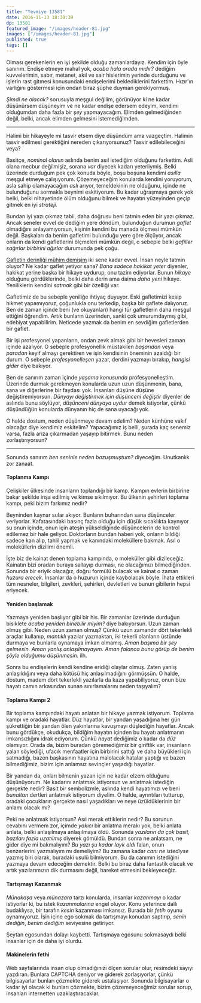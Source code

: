 ```yaml
---
title: "Yevmiye 13581"
date: 2016-11-13 18:30:39
dp: 13581
featured_image: "/images/header-81.jpg"
images: ["/images/header-81.jpg"]
published: true
tags: []
---
```




Olması gerekenlerin en iyi şekilde olduğu zamanlardayız. Kendim için öyle
sanırım. Endişe etmeye mahal yok, *acaba hala orada mıdır?* dediğim
kuvvelerimin, sabır, metanet, akıl ve sair hislerimin yerinde durduğunu ve
işlerin rast gitmesi konusundaki endişelerimi beklediklerini farkettim. Hızır'ın
varlığını göstermesi için ondan biraz şüphe duyman gerekiyormuş. 

*Şimdi ne olacak?* sorusuyla meşgul değilim, görünüyor ki ne kadar düşünürsem
düşüneyim ve ne kadar endişe edersem edeyim, kendimi olduğumdan daha fazla bir
*şey* yapmayacağım. Elimden gelmediğinden değil, belki, ancak elimden gelmesini
istemediğimden. 

--------

Halimi bir hikayeyle mi tasvir etsem diye düşündüm ama vazgeçtim. Halimin tasvir
edilmesi gerektiğini nereden çıkarıyorsunuz? Tasvir edilebileceğini veya?

Basitçe, *nominal olanın* aslında benim asıl istediğim olduğunu farkettim. Asli
olana mecbur değilmişiz, sorana *var* diyecek kadarı yeterliymiş. Belki üzerinde
durduğum pek çok konuda böyle, boşu boşuna kendimi *asılla* meşgul etmeye
çalışıyorum. Çözemeyeceğim konularda kendini yoruyorum, asla sahip olamayacağım
*aslı* arıyor, temeldekinin ne olduğunu, içinde ne bulunduğunu sormakla beynimi
eskitiyorum. Bu kadar uğraşmaya gerek yok belki, belki nihayetinde ölüm olduğunu
bilmek ve hayatın yüzeyinden geçip gitmek en iyi *strateji.* 

Bundan iyi yazı çıkmaz tabii, daha doğrusu beni tatmin eden bir yazı
çıkmaz. Ancak seneler evvel de dediğim yere döndüm, bulunduğun durumun *gaflet*
olmadığını anlayamıyorsun, kişinin kendini bu manada ölçmesi mümkün
değil. Başkaları da benim gafletimi bulunduğu yere göre ölçüyor, ancak onların
da kendi gafletlerini ölçmeleri mümkün değil, o sebeple belki *gafiller sağırlar
birbirini ağırlar* durumunda pek çoğu. 

[Gafletin derinliği mühim demişim](http://eminresah.com/akil-fikir-ilham/gaflet)
iki sene kadar evvel. İnsan neyle tatmin oluyor? Ne kadar gaflet yetiyor sana?
*Bana sadece hakikat yeter* diyenler, hakikat yerine başka bir hikaye uydurup,
onu tazim ediyorlar. Bunun *hikaye* olduğunu gördüklerinde, belki daha derin ama
daima *daha yeni* hikaye. Yeniliklerin kendini *satmak* gibi bir özelliği var.

Gafletimiz de bu sebeple yeniliğe ihtiyaç duyuyor. Eski gafletimizi kesip hikmet
yapamıyoruz, çoğunlukla onu terkedip, başka bir gaflete dalıyoruz. Ben de zaman
içinde beni (ve okuyanları) hangi tür gafletlerin daha meşgul ettiğini
öğrendim. Artık bunların üzerinden, sanki çok umurumdaymış gibi, edebiyat
yapabilirim. Neticede yazmak da benim en sevdiğim gafletlerden bir gaflet. 

Bir işi profesyonel yapanların, ondan zevk almak gibi bir hevesleri zaman içinde
azalıyor. O sebeple profesyonellik müstakilen *başarıdan* veya *paradan* keyif
almayı gerektiren ve işin kendisinin öneminin azaldığı bir durum. O sebeple
*profesyonelleşen* yazar, derdini yazmayı bırakıp, *hangisi gider* diye
bakıyor. 

Ben de sanırım zaman içinde *yaşama konusunda* profesyonelleştim. Üzerinde
durmak gerekmeyen konularda uzun uzun düşünmenin, bana, sana ve diğerlerine bir
faydası yok. İnsanları düşüne düşüne değiştiremiyorsun. *Dünyayı değiştirmek
için düşünceni değiştir* diyenler de aslında bunu söylüyor, *düşünceni dünyaya
uydur* demek istiyorlar, çünkü düşündüğün konularda dünyanın hiç de sana uyacağı
yok. 

O halde dostum, neden düşünmeye devam edelim? Neden künhüne vakıf olacağız diye
kendimiz eskitelim? Yapacağımız iş belli, şurada kaç senemiz varsa, fazla arıza
çıkarmadan yaşayıp bitirmek. Bunu neden zorlaştırıyorsun?

------

Sonunda sanırım *ben seninle neden bozuşmuştum?* diyeceğim. Unutkanlık zor
zanaat. 

#### Toplanma Kampı

Çelişkiler ülkesinde insanların toplandığı bir kamp. Kampın evlerin birbirine
bakar şekilde inşa edilmiş ve kimse sıkılmıyor. Bu ülkenin şehirleri toplama
kampı, peki bizim farkımız nedir?

Beyninden kaynar sular akıyor. Bunların buharından sana düşünceler
veriyorlar. Kafatasındaki basınç fazla olduğu için düşük sıcaklıkta kaynıyor su
onun içinde, onun için ateşin yükseldiğinde düşüncelerin de kontrol edilemez bir
hale geliyor. Doktorların bundan haberi yok, onların bildiği sadece kan alıp,
tahlil yapmak ve kanındaki moleküllere bakmak. Asıl o moleküllerin dizilimi
önemli. 

İşte biz de kainat denen toplama kampında, o moleküller gibi
dizileceğiz. Kainatın bizi oradan buraya sallayıp durması, ne olacağımızı
bilmediğinden. Sonunda bir eriyik olacağız, doğru formülü bulacak ve kainat o
zaman *huzura erecek*. İnsanlar da o huzurun içinde kaybolacak böyle. İhata
ettikleri tüm nesneler, bilgileri, zevkleri, şehirleri, devletleri ve bunun
gibilerin hepsi eriyecek. 

#### Yeniden başlamak

Yazmaya yeniden başlıyor gibi bir his. Bir zamanlar üzerinde durduğun bisiklete
*acaba yeniden binebilir miyim?* diye bakıyorsun. Uzun zaman olmuş gibi. Neden
uzun zaman olmuş? Çünkü uzun zamandır dört tekerlekli araçlar kullanıp,
*mantıklı* yazılar yazmaktan, iki tekerli olanların üstünde durmaya ve
bunlarla oynamaya imkan olmamış. *Aman başıma bir şey gelmesin.* *Aman yanlış
anlaşılmayayım.* *Aman falanca bunu görüp de benim şöyle olduğumu düşünmesin.*
ilh. 

Sonra bu endişelerin kendi kendine eridiği olaylar olmuş. Zaten yanlış
anlaşıldığını veya daha kötüsü hiç anlaşılmadığını görmüşsün. O halde, dostum,
madem dört tekerlekli yazılarla da kaza yapabiliyoruz, onun bize hayatı camın
arkasından sunan sınırlamalarını neden taşıyalım?

#### Toplama Kampı 2

Bir toplama kampındaki hayatı anlatan bir hikaye yazmak istiyorum. Toplama
kampı ve oradaki hayatlar. Düz hayatlar, bir yandan yaşadığına her gün
şükrettiğin bir yandan ölen yakınlarına kavuşmayı düşlediğin hayatlar. Ancak
bunu gördükçe, okudukça, bildiğim hayatın içinden bu hayatı anlatmanın
imkansızlığını idrak ediyorum. Çünkü *hayat* dediğimiz o kadar da *düz*
olamıyor. Orada da, bizim buradan göremediğimiz bir giriftlik var, insanların
yalan söylediği, ufacık menfaatler için birbirini sattığı ve daha büyükleri için
satmadığı, bazen başkasının hayatına malolacak hatalar yaptığı ve bazen
bilmediğimiz, bizim için anlamsız sevinçler yaşadığı hayatlar. 

Bir yandan da, onları bilmenin yazan için ne kadar elzem olduğunu
düşünüyorum. Ne kadarını anlatmak istiyorsun ve anlatmak istediğin gerçekte
nedir? Basit bir sembolizmle, aslında kendi hayatımızı ve beni *bunaltan*
dertleri anlatmak istiyorum diyelim. O halde, ayrıntıları tutturup, oradaki
çocukların gerçekte nasıl yaşadıkları ve neye üzüldüklerinin bir anlamı olacak
mı? 

Peki ne anlatmak istiyorsun? Asıl merak ettiklerin nedir? Bu sorunun cevabını
vermem zor, içimde *yakıcı* bir anlatma merakı yok, belki anlata anlata, belki
anlaşılmaya anlaşılmaya öldü. Sonunda *yazıların da çok basit, bazıları fazla
uzatılmış* diyerek gömüldü. Bundan sonra ne anlatsam, ne gider diye mi
bakmalıyım? *Bu yazı şu kadar layk aldı* falan, onun benzerlerini yazmalıyım mı
demeliyim? Bu zamana kadar *canı ne istediyse* yazmış biri olarak, buradaki
usulü bilmiyorum. Bu da canımın istediğini yazmaya devam edeceğim
demektir. Belki bu biraz daha fantastik olacak ve artık yazılarımızın dik
durmasını değil, hareket etmesini bekleyeceğiz. 

#### Tartışmayı Kazanmak

*Münakaşa* veya *münazara* tarzı konularda, insanlar *kazanmayı* o kadar
istiyorlar ki, bu istek *kazanmalarına* engel oluyor. Konu yeterince dallı
budaklıysa, bir tarafın *kesin* kazanması imkansız. Burada bir *fetih* oyunu
oynamıyoruz. İşin içine ego sokmak da tartışmayı konudan saptırıp, *senin
dediğin*, *benim dediğim* seviyesine getiriyor. 

Şeytan egosundan dolayı kaybetti. Tartışmaya egosunu sokmasaydı belki insanlar için de daha iyi olurdu.

#### Makinelerin fethi

Web sayfalarında insan olup olmadığınızı ölçen sorular olur, resimdeki sayıyı yazdıran. Bunlara CAPTCHA deniyor ve giderek zorlaşıyorlar, çünkü bilgisayarlar bunları çözmekte giderek ustalaşıyor. Sonunda bilgisayarlar o kadar iyi olacak ki bunları çözmekte, bizim çözemeyeceğimiz sorular sorup, insanları internetten uzaklaştıracaklar.



